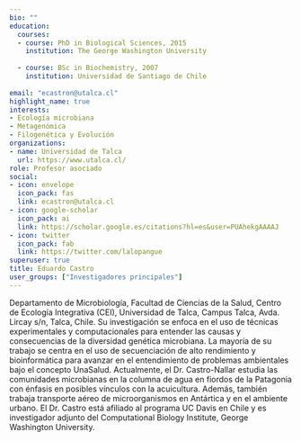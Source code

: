```yaml
---
bio: ""
education:
  courses:
  - course: PhD in Biological Sciences, 2015
    institution: The George Washington University
    
  - course: BSc in Biochemistry, 2007
    institution: Universidad de Santiago de Chile
    
email: "ecastron@utalca.cl"
highlight_name: true
interests:
- Ecología microbiana
- Metagenómica
- Filogenética y Evolución
organizations:
- name: Universidad de Talca
  url: https://www.utalca.cl/
role: Profesor asociado
social:
- icon: envelope
  icon_pack: fas
  link: ecastron@utalca.cl
- icon: google-scholar
  icon_pack: ai
  link: https://scholar.google.es/citations?hl=es&user=PUAhekgAAAAJ
- icon: twitter
  icon_pack: fab
  link: https://twitter.com/lalopangue
superuser: true
title: Eduardo Castro
user_groups: ["Investigadores principales"]
---
```


Departamento de Microbiología, Facultad de Ciencias de la Salud, Centro de Ecología Integrativa (CEI), Universidad de Talca, Campus Talca, Avda. Lircay s/n, Talca, Chile. Su investigación se enfoca en el uso de técnicas experimentales y computacionales para entender las causas y consecuencias de la diversidad genética microbiana. La mayoría de su trabajo se centra en el uso de secuenciación de alto rendimiento y bioinformática para avanzar en el entendimiento de problemas ambientales bajo el concepto UnaSalud. Actualmente, el Dr. Castro-Nallar estudia las comunidades microbianas en la columna de agua en fiordos de la Patagonia con énfasis en posibles vínculos con la acuicultura. Además, también trabaja transporte aéreo de microorganismos en Antártica y en el ambiente urbano. El Dr. Castro está afiliado al programa UC Davis en Chile y es investigador adjunto del Computational Biology Institute, George Washington University.

